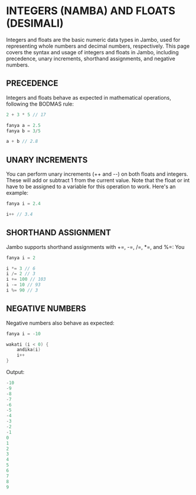 # INTEGERS (NAMBA) AND FLOATS (DESIMALI)

Integers and floats are the basic numeric data types in Jambo, used for representing whole numbers and decimal numbers, respectively. This page covers the syntax and usage of integers and floats in Jambo, including precedence, unary increments, shorthand assignments, and negative numbers.

## PRECEDENCE

Integers and floats behave as expected in mathematical operations, following the BODMAS rule:
```go
2 + 3 * 5 // 17

fanya a = 2.5
fanya b = 3/5

a + b // 2.8
```

## UNARY INCREMENTS

You can perform unary increments (++ and --) on both floats and integers. These will add or subtract 1 from the current value. Note that the float or int have to be assigned to a variable for this operation to work. Here's an example:

```go
fanya i = 2.4

i++ // 3.4
```

## SHORTHAND ASSIGNMENT

Jambo supports shorthand assignments with +=, -=, /=, *=, and %=:
You
```go
fanya i = 2

i *= 3 // 6
i /= 2 // 3
i += 100 // 103
i -= 10 // 93
i %= 90 // 3
```

## NEGATIVE NUMBERS

Negative numbers also behave as expected:

```go
fanya i = -10

wakati (i < 0) {
    andika(i)
    i++
}

```
Output:
```s
-10
-9
-8
-7
-6
-5
-4
-3
-2
-1
0
1
2
3
4
5
6
7
8
9 
```

